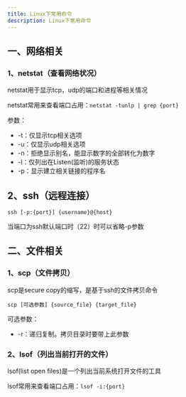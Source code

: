 ```yaml
---
title: Linux下常用命令
description: Linux下常用命令
---
```


## 一、网络相关

### 1、netstat（查看网络状况）

netstat用于显示tcp，udp的端口和进程等相关情况

netstat常用来查看端口占用：`netstat -tunlp | grep {port}`

参数：

- -t：仅显示tcp相关选项
- -u：仅显示udp相关选项
- -n：拒绝显示别名，能显示数字的全部转化为数字
- -l：仅列出在Listen(监听)的服务状态
- -p：显示建立相关链接的程序名

## 2、ssh（远程连接）

`ssh [-p:{port}] {username}@{host}`

当端口为ssh默认端口时（22）时可以省略-p参数

## 二、文件相关

### 1、scp（文件拷贝）

scp是secure copy的缩写，是基于ssh的文件拷贝命令

`scp [可选参数] {source_file} {target_file}`

可选参数：

- -r：递归复制。拷贝目录时要带上此参数

### 2、lsof（列出当前打开的文件）

lsof(list open files)是一个列出当前系统打开文件的工具

lsof常用来查看端口占用：`lsof -i:{port}`
